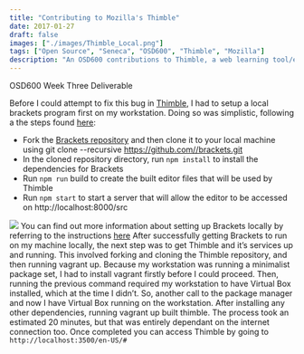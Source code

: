 ```yaml
---
title: "Contributing to Mozilla's Thimble"
date: 2017-01-27
draft: false
images: ["./images/Thimble_Local.png"]
tags: ["Open Source", "Seneca", "OSD600", "Thimble", "Mozilla"]
description: "An OSD600 contributions to Thimble, a web learning tool/editor based off of Adobe's Brackets."
---
```


OSD600 Week Three Deliverable

Before I could attempt to fix this bug in [Thimble](https://github.com/mozilla/thimble.mozilla.org/issues/1635), I had to setup a local brackets program first on my workstation. Doing so was simplistic, following a the steps found [here](https://github.com/mozilla/thimble.mozilla.org#setup.):

- Fork the [Brackets repository](https://github.com/mozilla/brackets) and then clone it to your local machine using git clone --recursive https://github.com//brackets.git
- In the cloned repository directory, run `npm install` to install the dependencies for Brackets
- Run `npm run` build to create the built editor files that will be used by Thimble
- Run `npm start` to start a server that will allow the editor to be accessed on http://localhost:8000/src

[![](./images/Vagrant_Up-943x1024.png)](http://raygervais.ca/wp-content/uploads/2017/01/Vagrant_Up.png) You can find out more information about setting up Brackets locally by referring to the instructions [here](https://github.com/mozilla/brackets#how-to-setup-bramble-brackets-in-your-local-machine) After successfully getting Brackets to run on my machine locally, the next step was to get Thimble and it’s services up and running. This involved forking and cloning the Thimble repository, and then running vagrant up. Because my workstation was running a minimalist package set, I had to install vagrant firstly before I could proceed. Then, running the previous command required my workstation to have Virtual Box installed, which at the time I didn’t. So, another call to the package manager and now I have Virtual Box running on the workstation. After installing any other dependencies, running vagrant up built thimble. The process took an estimated 20 minutes, but that was entirely dependant on the internet connection too. Once completed you can access Thimble by going to `http://localhost:3500/en-US/#`
